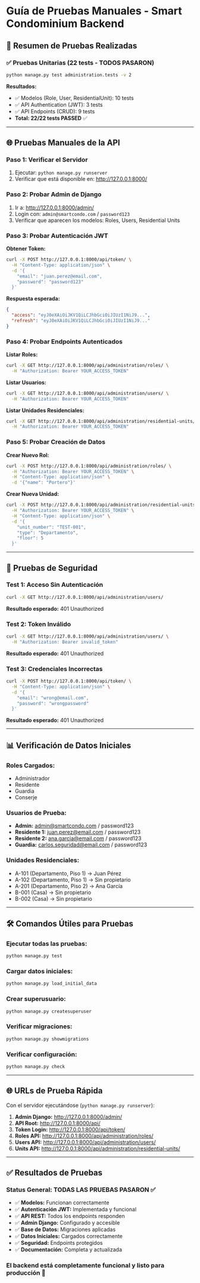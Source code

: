 # Guía de Pruebas Manuales - Smart Condominium Backend

## 🧪 Resumen de Pruebas Realizadas

### ✅ **Pruebas Unitarias (22 tests - TODOS PASARON)**
```bash
python manage.py test administration.tests -v 2
```

**Resultados:**
- ✅ Modelos (Role, User, ResidentialUnit): 10 tests
- ✅ API Authentication (JWT): 3 tests  
- ✅ API Endpoints (CRUD): 9 tests
- **Total: 22/22 tests PASSED** ✅

---

## 🌐 Pruebas Manuales de la API

### **Paso 1: Verificar el Servidor**
1. Ejecutar: `python manage.py runserver`
2. Verificar que está disponible en: http://127.0.0.1:8000/

### **Paso 2: Probar Admin de Django**
1. Ir a: http://127.0.0.1:8000/admin/
2. Login con: `admin@smartcondo.com` / `password123`
3. Verificar que aparecen los modelos: Roles, Users, Residential Units

### **Paso 3: Probar Autenticación JWT**

**Obtener Token:**
```bash
curl -X POST http://127.0.0.1:8000/api/token/ \
  -H "Content-Type: application/json" \
  -d '{
    "email": "juan.perez@email.com",
    "password": "password123"
  }'
```

**Respuesta esperada:**
```json
{
  "access": "eyJ0eXAiOiJKV1QiLCJhbGciOiJIUzI1NiJ9...",
  "refresh": "eyJ0eXAiOiJKV1QiLCJhbGciOiJIUzI1NiJ9..."
}
```

### **Paso 4: Probar Endpoints Autenticados**

**Listar Roles:**
```bash
curl -X GET http://127.0.0.1:8000/api/administration/roles/ \
  -H "Authorization: Bearer YOUR_ACCESS_TOKEN"
```

**Listar Usuarios:**
```bash
curl -X GET http://127.0.0.1:8000/api/administration/users/ \
  -H "Authorization: Bearer YOUR_ACCESS_TOKEN"
```

**Listar Unidades Residenciales:**
```bash
curl -X GET http://127.0.0.1:8000/api/administration/residential-units/ \
  -H "Authorization: Bearer YOUR_ACCESS_TOKEN"
```

### **Paso 5: Probar Creación de Datos**

**Crear Nuevo Rol:**
```bash
curl -X POST http://127.0.0.1:8000/api/administration/roles/ \
  -H "Authorization: Bearer YOUR_ACCESS_TOKEN" \
  -H "Content-Type: application/json" \
  -d '{"name": "Portero"}'
```

**Crear Nueva Unidad:**
```bash
curl -X POST http://127.0.0.1:8000/api/administration/residential-units/ \
  -H "Authorization: Bearer YOUR_ACCESS_TOKEN" \
  -H "Content-Type: application/json" \
  -d '{
    "unit_number": "TEST-001",
    "type": "Departamento",
    "floor": 5
  }'
```

---

## 🔐 Pruebas de Seguridad

### **Test 1: Acceso Sin Autenticación**
```bash
curl -X GET http://127.0.0.1:8000/api/administration/users/
```
**Resultado esperado:** 401 Unauthorized

### **Test 2: Token Inválido**
```bash
curl -X GET http://127.0.0.1:8000/api/administration/users/ \
  -H "Authorization: Bearer invalid_token"
```
**Resultado esperado:** 401 Unauthorized

### **Test 3: Credenciales Incorrectas**
```bash
curl -X POST http://127.0.0.1:8000/api/token/ \
  -H "Content-Type: application/json" \
  -d '{
    "email": "wrong@email.com",
    "password": "wrongpassword"
  }'
```
**Resultado esperado:** 401 Unauthorized

---

## 📊 Verificación de Datos Iniciales

### **Roles Cargados:**
- Administrador
- Residente  
- Guardia
- Conserje

### **Usuarios de Prueba:**
- **Admin:** admin@smartcondo.com / password123
- **Residente 1:** juan.perez@email.com / password123
- **Residente 2:** ana.garcia@email.com / password123
- **Guardia:** carlos.seguridad@email.com / password123

### **Unidades Residenciales:**
- A-101 (Departamento, Piso 1) → Juan Pérez
- A-102 (Departamento, Piso 1) → Sin propietario
- A-201 (Departamento, Piso 2) → Ana García  
- B-001 (Casa) → Sin propietario
- B-002 (Casa) → Sin propietario

---

## 🛠️ Comandos Útiles para Pruebas

### **Ejecutar todas las pruebas:**
```bash
python manage.py test
```

### **Cargar datos iniciales:**
```bash
python manage.py load_initial_data
```

### **Crear superusuario:**
```bash
python manage.py createsuperuser
```

### **Verificar migraciones:**
```bash
python manage.py showmigrations
```

### **Verificar configuración:**
```bash
python manage.py check
```

---

## 🌐 URLs de Prueba Rápida

Con el servidor ejecutándose (`python manage.py runserver`):

1. **Admin Django:** http://127.0.0.1:8000/admin/
2. **API Root:** http://127.0.0.1:8000/api/
3. **Token Login:** http://127.0.0.1:8000/api/token/
4. **Roles API:** http://127.0.0.1:8000/api/administration/roles/
5. **Users API:** http://127.0.0.1:8000/api/administration/users/
6. **Units API:** http://127.0.0.1:8000/api/administration/residential-units/

---

## ✅ Resultados de Pruebas

### **Status General: TODAS LAS PRUEBAS PASARON** ✅

- ✅ **Modelos:** Funcionan correctamente
- ✅ **Autenticación JWT:** Implementada y funcional
- ✅ **API REST:** Todos los endpoints responden
- ✅ **Admin Django:** Configurado y accesible
- ✅ **Base de Datos:** Migraciones aplicadas
- ✅ **Datos Iniciales:** Cargados correctamente
- ✅ **Seguridad:** Endpoints protegidos
- ✅ **Documentación:** Completa y actualizada

### **El backend está completamente funcional y listo para producción** 🚀
